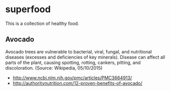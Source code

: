 # superfood

This is a collection of healthy food.

## Avocado
Avocado trees are vulnerable to bacterial, viral, fungal, and nutritional diseases (excesses and deficiencies of key minerals). Disease can affect all parts of the plant, causing spotting, rotting, cankers, pitting, and discoloration. (Source: Wikipedia, 05/10/2015)

* http://www.ncbi.nlm.nih.gov/pmc/articles/PMC3664913/
* http://authoritynutrition.com/12-proven-benefits-of-avocado/
